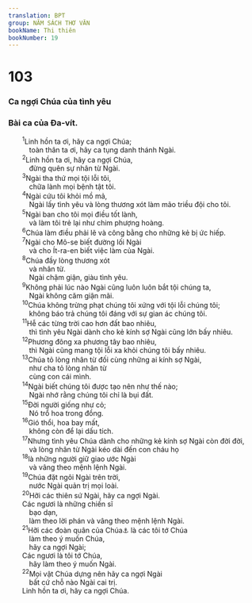 ```yaml
---
translation: BPT
group: NĂM SÁCH THƠ VĂN
bookName: Thi thiên 
bookNumber: 19
---
```


<div class="title"><h1>103</h1><h3>Ca ngợi Chúa của tình yêu</h3><h3>Bài ca của Đa-vít.</h3></div>
<span class="verse thi_103_1">  <sup>1</sup>Linh hồn ta ơi, hãy ca ngợi Chúa;<br/>   toàn thân ta ơi, hãy ca tụng danh thánh Ngài.<br/></span>
<span class="verse thi_103_2">  <sup>2</sup>Linh hồn ta ơi, hãy ca ngợi Chúa,<br/>   đừng quên sự nhân từ Ngài.<br/></span>
<span class="verse thi_103_3">  <sup>3</sup>Ngài tha thứ mọi tội lỗi tôi,<br/>   chữa lành mọi bệnh tật tôi.<br/></span>
<span class="verse thi_103_4">  <sup>4</sup>Ngài cứu tôi khỏi mồ mả,<br/>   Ngài lấy tình yêu và lòng thương xót làm mão triều đội cho tôi.<br/></span>
<span class="verse thi_103_5">  <sup>5</sup>Ngài ban cho tôi mọi điều tốt lành,<br/>   và làm tôi trẻ lại như chim phượng hoàng.<br/></span>
<span class="verse thi_103_6">  <sup>6</sup>Chúa làm điều phải lẽ và công bằng cho những kẻ bị ức hiếp.<br/></span>
<span class="verse thi_103_7">  <sup>7</sup>Ngài cho Mô-se biết đường lối Ngài<br/>   và cho Ít-ra-en biết việc làm của Ngài.<br/></span>
<span class="verse thi_103_8">  <sup>8</sup>Chúa đầy lòng thương xót<br/>   và nhân từ.<br/>   Ngài chậm giận, giàu tình yêu.<br/></span>
<span class="verse thi_103_9">  <sup>9</sup>Không phải lúc nào Ngài cũng luôn luôn bắt tội chúng ta,<br/>   Ngài không căm giận mãi.<br/></span>
<span class="verse thi_103_10">  <sup>10</sup>Chúa không trừng phạt chúng tôi xứng với tội lỗi chúng tôi;<br/>   không báo trả chúng tôi đáng với sự gian ác chúng tôi.<br/></span>
<span class="verse thi_103_11">  <sup>11</sup>Hễ các từng trời cao hơn đất bao nhiêu,<br/>   thì tình yêu Ngài dành cho kẻ kính sợ Ngài cũng lớn bấy nhiêu.<br/></span>
<span class="verse thi_103_12">  <sup>12</sup>Phương đông xa phương tây bao nhiêu,<br/>   thì Ngài cũng mang tội lỗi xa khỏi chúng tôi bấy nhiêu.<br/></span>
<span class="verse thi_103_13">  <sup>13</sup>Chúa tỏ lòng nhân từ đối cùng những ai kính sợ Ngài,<br/>   như cha tỏ lòng nhân từ<br/>   cùng con cái mình.<br/></span>
<span class="verse thi_103_14">  <sup>14</sup>Ngài biết chúng tôi được tạo nên như thế nào;<br/>   Ngài nhớ rằng chúng tôi chỉ là bụi đất.<br/></span>
<span class="verse thi_103_15">  <sup>15</sup>Đời người giống như cỏ;<br/>   Nó trổ hoa trong đồng.<br/></span>
<span class="verse thi_103_16">  <sup>16</sup>Gió thổi, hoa bay mất,<br/>   không còn để lại dấu tích.<br/></span>
<span class="verse thi_103_17">  <sup>17</sup>Nhưng tình yêu Chúa dành cho những kẻ kính sợ Ngài còn đời đời,<br/>   và lòng nhân từ Ngài kéo dài đến con cháu họ<br/></span>
<span class="verse thi_103_18">  <sup>18</sup>là những người giữ giao ước Ngài<br/>   và vâng theo mệnh lệnh Ngài.<br/></span>
<span class="verse thi_103_19">  <sup>19</sup>Chúa đặt ngôi Ngài trên trời,<br/>   nước Ngài quản trị mọi loài.<br/></span>
<span class="verse thi_103_20">  <sup>20</sup>Hỡi các thiên sứ Ngài, hãy ca ngợi Ngài.<br/>  Các ngươi là những chiến sĩ<br/>   bạo dạn,<br/>   làm theo lời phán và vâng theo mệnh lệnh Ngài.<br/></span>
<span class="verse thi_103_21">  <sup>21</sup>Hỡi các đoàn quân của Chúa<a data-toggle="tooltip" data-placement="bottom" title="Đây có thể nghĩa là “các đạo quân,” “các thiên sứ” hay “các tinh tú trên trời.” Từ ngữ nầy là một phần của danh từ “CHÚA Vạn quân” hay “Thượng Đế Toàn Năng,” nghĩa là Ngài kiểm soát tất cả các thế lực trong vũ trụ.">⚓</a> là các tôi tớ Chúa<br/>   làm theo ý muốn Chúa,<br/>   hãy ca ngợi Ngài;<br/>  Các ngươi là tôi tớ Chúa,<br/>   hãy làm theo ý muốn Ngài.<br/></span>
<span class="verse thi_103_22">  <sup>22</sup>Mọi vật Chúa dựng nên hãy ca ngợi Ngài<br/>   bất cứ chỗ nào Ngài cai trị.<br/>  Linh hồn ta ơi, hãy ca ngợi Chúa.<br/></span>
